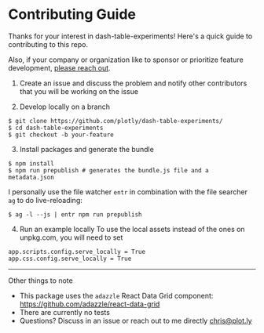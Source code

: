 # Contributing Guide

Thanks for your interest in dash-table-experiments! Here's a quick guide to contributing to this repo.

Also, if your company or organization like to sponsor or prioritize feature development, [please reach out](https://plot.ly/products/consulting-and-oem/).

1. Create an issue and discuss the problem and notify other contributors that you will be working on the issue

2. Develop locally on a branch
```
$ git clone https://github.com/plotly/dash-table-experiments/
$ cd dash-table-experiments
$ git checkout -b your-feature
```

3. Install packages and generate the bundle
```
$ npm install
$ npm run prepublish # generates the bundle.js file and a metadata.json
```

I personally use the file watcher `entr` in combination with the file searcher `ag` to do live-reloading:
```
$ ag -l --js | entr npm run prepublish
```

4. Run an example locally
To use the local assets instead of the ones on unpkg.com, you will need to set
```
app.scripts.config.serve_locally = True
app.css.config.serve_locally = True
```

***

Other things to note
- This package uses the `adazzle` React Data Grid component: https://github.com/adazzle/react-data-grid
- There are currently no tests
- Questions? Discuss in an issue or reach out to me directly <chris@plot.ly>
